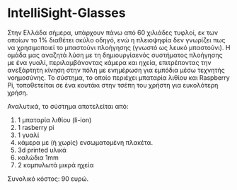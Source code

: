 # IntelliSight-Glasses

Στην Ελλάδα σήμερα, υπάρχουν πάνω από 60 χιλιάδες τυφλοί, εκ των οποίων το 1% διαθέτει σκύλο οδηγό,
ενώ η πλειοψηφία δεν γνωρίζει πως να χρησιμοποιεί το μπαστούνι πλοήγησης (γνωστό ως λευκό μπαστούνι).
Η ομάδα μας αναζητά λύση με τη δημιουργίαενός συστήματος πλοήγησης με ένα γυαλί, περιλαμβάνοντας κάμερα και ηχεία,
επιτρέποντας την ανεξάρτητη κίνηση στην πόλη με ενημέρωση για εμπόδια μέσω τεχνητής νοημοσύνης.
Το σύστημα, το οποίο περιέχει μπαταρία λιθίου και Raspberry Pi, τοποθετείται σε ένα κουτάκι στην τσέπη του χρήστη
για ευκολότερη χρήση.

Αναλυτικά, το σύστημα αποτελείται από:

1. 1 μπαταρία λιθίου (li-ion)
2. 1 rasberry pi
3. 1 γυαλί
4. κάμερα με (ή χωρίς) ενσωματομένη πλακέτα.
5. 3d printed υλικά
6. καλώδια 1mm
7. 2 καμπυλωτά μικρά ηχεία

Συνολικό κόστος: 90 ευρώ.
